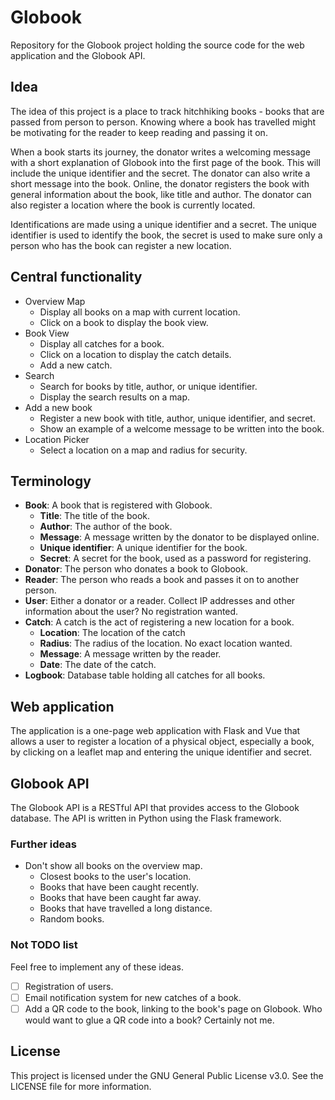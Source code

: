 # Globook

Repository for the Globook project holding the source code for the web application and
the Globook API.

## Idea

The idea of this project is a place to track hitchhiking books - books that are
passed from person to person. Knowing where a book has travelled might be motivating
for the reader to keep reading and passing it on.

When a book starts its journey, the donator writes a welcoming message with a short
explanation of Globook into the first page of the book. This will include the unique
identifier and the secret. The donator can also write a short message into the book.
Online, the donator registers the book with general information about the book, like
title and author. The donator can also register a location where the book is currently
located.

Identifications are made using a unique identifier and a secret. The unique identifier
is used to identify the book, the secret is used to make sure only a person who
has the book can register a new location.

## Central functionality

- Overview Map
  - Display all books on a map with current location.
  - Click on a book to display the book view.
- Book View
  - Display all catches for a book.
  - Click on a location to display the catch details.
  - Add a new catch.
- Search
  - Search for books by title, author, or unique identifier.
  - Display the search results on a map.
- Add a new book
  - Register a new book with title, author, unique identifier, and secret.
  - Show an example of a welcome message to be written into the book.
- Location Picker
  - Select a location on a map and radius for security.

## Terminology

- **Book**: A book that is registered with Globook.
  - **Title**: The title of the book.
  - **Author**: The author of the book.
  - **Message**: A message written by the donator to be displayed online.
  - **Unique identifier**: A unique identifier for the book.
  - **Secret**: A secret for the book, used as a password for registering.
- **Donator**: The person who donates a book to Globook.
- **Reader**: The person who reads a book and passes it on to another person.
- **User**: Either a donator or a reader. Collect IP addresses and other information
  about the user? No registration wanted.
- **Catch**: A catch is the act of registering a new location for a book.
  - **Location**: The location of the catch
  - **Radius**: The radius of the location. No exact location wanted.
  - **Message**: A message written by the reader.
  - **Date**: The date of the catch.
- **Logbook**: Database table holding all catches for all books.

## Web application

The application is a one-page web application with Flask and Vue that allows a user to
register a location of a physical object, especially a book, by clicking on a leaflet
map and entering the unique identifier and secret.

## Globook API

The Globook API is a RESTful API that provides access to the Globook database. The API
is written in Python using the Flask framework.


### Further ideas

- Don't show all books on the overview map. 
  - Closest books to the user's location.
  - Books that have been caught recently.
  - Books that have been caught far away.
  - Books that have travelled a long distance.
  - Random books.

### Not TODO list

Feel free to implement any of these ideas.

- [ ] Registration of users.
- [ ] Email notification system for new catches of a book.
- [ ] Add a QR code to the book, linking to the book's page on Globook. Who would 
  want to glue a QR code into a book? Certainly not me.

## License

This project is licensed under the GNU General Public License v3.0. See the LICENSE
file for more information.